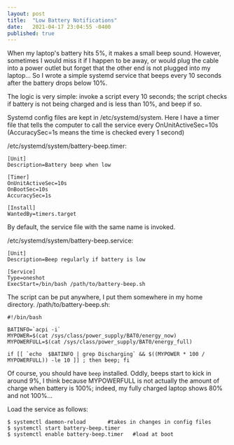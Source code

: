 ```yaml
---
layout: post
title:  "Low Battery Notifications"
date:   2021-04-17 23:04:55 -0400
published: true
---
```


When my laptop's battery hits 5%,
it makes a small beep sound.
However, sometimes I would miss it if I happen to be away,
or would plug the cable into a power outlet but forget that
the other end is not plugged into my laptop...
So I wrote a simple systemd service that beeps every 10 seconds
after the battery drops below 10%.


The logic is very simple: invoke a script every 10 seconds;
the script checks if battery is not being charged and
is less than 10%, and beep if so.


Systemd config files are kept in /etc/systemd/system.
Here I have a timer file that tells the computer
to call the service every OnUnitActiveSec=10s
(AccuracySec=1s means the time is checked every 1 second)

/etc/systemd/system/battery-beep.timer:

	[Unit]
	Description=Battery beep when low
	
	[Timer]
	OnUnitActiveSec=10s
	OnBootSec=10s
	AccuracySec=1s
	
	[Install]
	WantedBy=timers.target
	

By default, the service file with the same name is invoked.

/etc/systemd/system/battery-beep.service:

	[Unit]
	Description=Beep regularly if battery is low
	
	[Service]
	Type=oneshot
	ExecStart=/bin/bash /path/to/battery-beep.sh


The script can be put anywhere, I put them somewhere in my
home directory.
/path/to/battery-beep.sh:

	#!/bin/bash
	
	BATINFO=`acpi -i`
	MYPOWER=$(cat /sys/class/power_supply/BAT0/energy_now)
	MYPOWERFULL=$(cat /sys/class/power_supply/BAT0/energy_full)
	
	if [[ `echo  $BATINFO | grep Discharging` && $((MYPOWER * 100 / MYPOWERFULL)) -le 10 ]] ; then beep; fi

Of course, you should have `beep` installed.
Oddly, beeps start to kick in around 9%,
I think because MYPOWERFULL is not actually the amount of charge
when battery is 100%; indeed, my fully charged laptop shows 80%
and not 100%...


Load the service as follows:

	$ systemctl daemon-reload		#takes in changes in config files
	$ systemctl start battery-beep.timer
	$ systemctl enable battery-beep.timer	#load at boot


